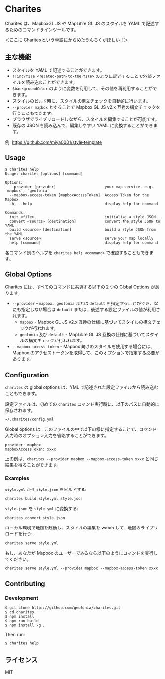 # Charites

Charites は、MapboxGL JS や MapLibre GL JS のスタイルを YAML で記述するためのコマンドラインツールです。

＜ここに Charites という単語にからめたうんちくがほしい！＞

## 主な機能

* スタイルを YAML で記述することができます。
* `!!inc/file <related-path-to-the-file>` のように記述することで外部ファイルを読み込むことができます。
* `$backgroundColor` のように変数を利用して、その値を再利用することができます。
* スタイルのビルド時に、スタイルの構文チェックを自動的に行います。
* `--provier mapbox` とすることで Mapbox GL JS v2.x 互換の構文チェックを行うこともできます。
* ブラウザでライブリロードしながら、スタイルを編集することが可能です。
* 既存の JSON を読み込んで、編集しやすい YAML に変換することができます。

例: https://github.com/miya0001/style-template

## Usage

```
$ charites help
Usage: charites [options] [command]

Options:
  --provider [provider]                      your map service. e.g. `mapbox`, `geolonia`
  --mapbox-access-token [mapboxAccessToken]  Access Token for the Mapbox
  -h, --help                                 display help for command

Commands:
  init <file>                                initialize a style JSON
  convert <source> [destination]             convert the style JSON to YAML
  build <source> [destination]               build a style JSON from the YAML
  serve <source>                             serve your map locally
  help [command]                             display help for command
```

各コマンド別のヘルプを `charites help <command>` で確認することもできます。

## Global Options

Charites には、すべてのコマンドに共通する以下の２つの Global Options があります。

* `--provider` - `mapbox`、`geolonia` または `default` を指定することができ、なにも指定しない場合は `default` または、後述する設定ファイルの値が利用されます。
  * `mapbox` - Mapbox GL JS v2.x 互換の仕様に基づいてスタイルの構文チェックが行われます。
  * `geolonia` 及び `default` - MapLibre GL JS 互換の仕様に基づいてスタイルの構文チェックが行われます。
* `--mapbox-access-token` - Mapbox 向けのスタイルを使用する場合には、Mapbox のアクセストークンを取得して、このオプションで指定する必要があります。

## Configuration

`charites` の global otptions は、YML で記述された設定ファイルから読み込むこともできます。

設定ファイルは、初めての `charites` コマンド実行時に、以下のパスに自動的に保存されます。

```
~/.charites/config.yml
```

Global options は、このファイルの中で以下の様に指定することで、コマンド入力時のオプション入力を省略することができます。

```
provider: mapbox
mapboxAccessToken: xxxx
```

上の例は、`charites --provider mapbox --mapbox-access-token xxxx` と同じ結果を得ることができます。

### Examples

`style.yml` から `style.json` をビルドする:

```
charites build style.yml style.json
```

`style.json` を `style.yml` に変換する:

```
charites convert style.json
```

ローカル環境で地図を起動し、スタイルの編集を watch して、地図のライブリロードを行う:

```
charites serve style.yml
```

もし、あなたが Mapbox のユーザーであるなら以下のようにコマンドを実行してください。

```
charites serve style.yml --provider mapbox --mapbox-access-token xxxx
```

## Contributing

### Development

```
$ git clone https://github.com/geolonia/charites.git
$ cd charites
$ npm install
$ npm run build
$ npm install -g .
```

Then run:

```
$ charites help
```

## ライセンス

MIT
